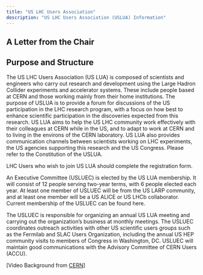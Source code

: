 ```yaml
---
title: "US LHC Users Association"
description: "US LHC Users Association (USLUA) Information"
---
```



<!-- <div class="flex px-4 py-2 mb-8 text-base rounded-md bg-primary-100 dark:bg-primary-900">
  <span class="flex items-center ltr:pr-3 rtl:pl-3 text-primary-400">
    {{< icon "triangle-exclamation" >}}
  </span>
  <span class="flex items-center justify-between grow dark:text-neutral-300">
    <span class="prose dark:prose-invert">This is a demo of the <code id="layout">background</code> layout.</span>
    <button
      id="switch-layout-button"
      class="px-4 !text-neutral !no-underline rounded-md bg-primary-600 hover:!bg-primary-500 dark:bg-primary-800 dark:hover:!bg-primary-700"
    >
      Switch layout &orarr;
    </button>
  </span>
</div> -->


<!-- ```node
npx blowfish-tools
```   -->

<!-- {{< youtubeLite id="SgXhGb-7QbU" label="Blowfish-tools demo" >}} -->


## A Letter from the Chair

## Purpose and Structure

The US LHC Users Association (US LUA) is composed of scientists and engineers who carry out research and development using the Large Hadron Collider experiments and accelerator systems. These include people based at CERN and those working mainly from their home institutions. The purpose of USLUA is to provide a forum for discussions of the US participation in the LHC research program, with a focus on how best to enhance scientific participation in the discoveries expected from this research. US LUA aims to help the US LHC community work effectively with their colleagues at CERN while in the US, and to adapt to work at CERN and to living in the environs of the CERN laboratory. US LUA also provides communication channels between scientists working on LHC experiments, the US agencies supporting this research and the US Congress. Please refer to the Constitution of the USLUA.


LHC Users who wish to join US LUA should complete the registration form.

An Executive Committee (USLUEC) is elected by the US LUA membership. It will consist of 12 people serving two-year terms, with 6 people elected each year. At least one member of USLUEC will be from the US LARP community, and at least one member will be a US ALICE or US LHCb collaborator. Current membership of the USLUEC can be found here.

The USLUEC is responsible for organizing an annual US LUA meeting and carrying out the organization’s business at monthly meetings. The USLUEC coordinates outreach activities with other US scientific users groups such as the Fermilab and SLAC Users Organization, including the annual US HEP community visits to members of Congress in Washington, DC. USLUEC will maintain good communications with the Advisory Committee of CERN Users (ACCU).






[Video Background from [CERN](https://videos.cern.ch/record/2299938)]
